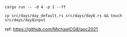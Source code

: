 ```
cargo run -- -d 4 -p 1 --ff
```

```
cp src/days/day_default.rs src/days/day8.rs && touch src/days/day8input
```

ref:
https://github.com/MichaelCG8/aoc2021
